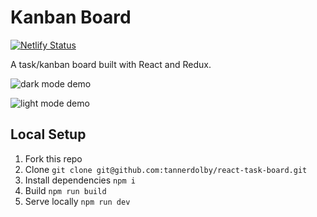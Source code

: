 # Kanban Board

[![Netlify Status](https://api.netlify.com/api/v1/badges/5d829858-9f8d-498f-b6ca-fac063cc9b24/deploy-status)](https://app.netlify.com/sites/exquisite-starship-1b43af/deploys)

A task/kanban board built with React and Redux.

![dark mode demo](https://github.com/user-attachments/assets/0aaaf796-5157-4c8c-92fa-5eb15a45621c)

![light mode demo](https://github.com/user-attachments/assets/654468a9-2fc4-4086-af17-4b4366fbf514)

## Local Setup
1. Fork this repo
2. Clone `git clone git@github.com:tannerdolby/react-task-board.git`
3. Install dependencies `npm i`
4. Build `npm run build`
5. Serve locally `npm run dev`
